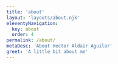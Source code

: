 ```yaml
---
title: 'about'
layout: 'layouts/about.njk'
eleventyNavigation:
  key: about
  order: 4
permalink: /about/
metaDesc: 'About Hector Aldair Aguilar'
greet: 'A little bit about me'
---
```

